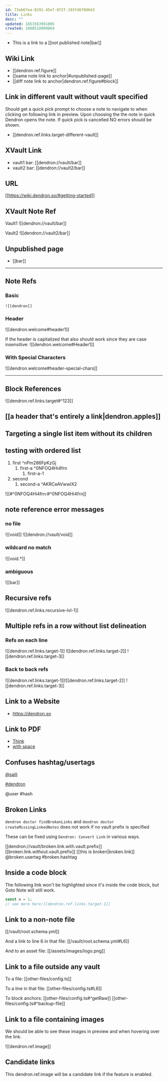 ```yaml
---
id: 73eb67ea-0291-45e7-8f2f-193fd6f00643
title: Links
desc: ""
updated: 1651563961085
created: 1608518909864
---
```


- This is a link to a [[not published note|bar]]

## Wiki Link

- [[dendron.ref.figure]]
- [[same note link to anchor|#unpublished-page]]
- [[diff note link to anchor|dendron.ref.figure#block]]

## Link in different vault without vault specified

Should get a quick pick prompt to choose a note to navigate to when clicking on following link in preview. Upon choosing the the note in quick Dendron opens the note. If quick pick is cancelled NO errors should be shown.

- [[dendron.ref.links.target-different-vault]]

## XVault Link

- vault1 bar: [[dendron://vault/bar]]
- vault2 bar: [[dendron://vault2/bar]]

## URL

[[https://wiki.dendron.so/#getting-started]]

## XVault Note Ref

Vault1
![[dendron://vault/bar]]

Vault2
![[dendron://vault2/bar]]

## Unpublished page

- [[bar]]

---

## Note Refs

### Basic

`![[dendron]]`

### Header

![[dendron.welcome#header1]]

If the header is capitalized that also should work since they are case insensitive: ![[dendron.welcome#Header1]]

### With Special Characters

![[dendron.welcome#header-special-chars]]

---

## Block References

![[dendron.ref.links.target#^123]]

## [[a header that's entirely a link|dendron.apples]]

## Targeting a single list item without its children

## testing with ordered list

1. first ^nPm286FpKzGj
   1. first-a ^0NFOQ4Hi4frn
      1. first-a-1
1. second
   1. second-a ^AKRCeAVwwIX2

![[#^0NFOQ4Hi4frn:#^0NFOQ4Hi4frn]]

## note reference error messages

### no file

![[void]]
![[dendron://vault/void]]

### wildcard no match

![[void.*]]

### ambiguous

![[bar]]

## Recursive refs

![[dendron.ref.links.recursive-lvl-1]]

## Multiple refs in a row without list delineation

### Refs on each line

![[dendron.ref.links.target-1]]
![[dendron.ref.links.target-2]]
![[dendron.ref.links.target-3]]

### Back to back refs

![[dendron.ref.links.target-1]]![[dendron.ref.links.target-2]] ![[dendron.ref.links.target-3]]

## Link to a Website

- https://dendron.so

## Link to PDF

- [Think](./assets/think.pdf)
- [with space](./assets/file%20with%20space.pdf)

## Confuses hashtag/usertags

[@saili](https://twitter.com/dendronhq)

[#dendron](https://twitter.com/hashtag/dendron)

@user
#hash

## Broken Links

`dendron doctor findBrokenLinks` and `dendron doctor createMissingLinkedNotes` does not work if no vault prefix is specified

These can be fixed using `Dendron: Convert Link` in various ways.

[[dendron://vault/broken.link.with.vault.prefix]]
[[broken.link.without.vault.prefix]]
[[this is broken|broken.link]]
@broken.usertag
#broken.hashtag

## Inside a code block

The following link won't be highlighted since it's inside the code block, but Goto Note will still work.

```js
const x = 1;
// see more here:[[dendron.ref.links.target-1]]
```

## Link to a non-note file

[[/vault/root.schema.yml]]

And a link to line 6 in that file: [[/vault/root.schema.yml#L6]]

And to an asset file: [[/assets/images/logo.png]]

## Link to a file outside any vault

To a file: [[other-files/config.ts]]

To a line in that file: [[other-files/config.ts#L6]]

To block anchors: [[other-files/config.ts#^getRaw]]
[[other-files/config.ts#^backup-file]]

## Link to a file containing images

We should be able to see these images in preview and when hovering over the link.

![[dendron.ref.image]]

## Candidate links

This dendron.ref.image will be a candidate link if the feature is enabled.
